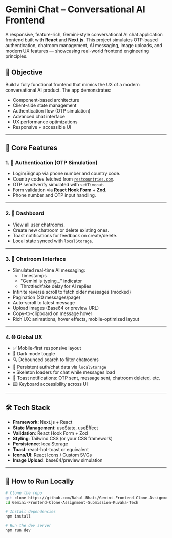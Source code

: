 # Gemini Chat – Conversational AI Frontend

A responsive, feature-rich, Gemini-style conversational AI chat application frontend built with **React** and **Next.js**. This project simulates OTP-based authentication, chatroom management, AI messaging, image uploads, and modern UX features — showcasing real-world frontend engineering principles.

## 🚀 Objective

Build a fully functional frontend that mimics the UX of a modern conversational AI product. The app demonstrates:

- Component-based architecture
- Client-side state management
- Authentication flow (OTP simulation)
- Advanced chat interface
- UX performance optimizations
- Responsive + accessible UI

---

## 🧩 Core Features

### 1. 🔐 Authentication (OTP Simulation)

- Login/Signup via phone number and country code.
- Country codes fetched from [`restcountries.com`](https://restcountries.com/).
- OTP send/verify simulated with `setTimeout`.
- Form validation via **React Hook Form** + **Zod**.
- Phone number and OTP input handling.

---

### 2. 🧭 Dashboard

- View all user chatrooms.
- Create new chatroom or delete existing ones.
- Toast notifications for feedback on create/delete.
- Local state synced with `localStorage`.

---

### 3. 💬 Chatroom Interface

- Simulated real-time AI messaging:
  - Timestamps
  - "Gemini is typing..." indicator
  - Throttled/fake delay for AI replies
- Infinite reverse scroll to fetch older messages (mocked)
- Pagination (20 messages/page)
- Auto-scroll to latest message
- Upload images (Base64 or preview URL)
- Copy-to-clipboard on message hover
- Rich UX: animations, hover effects, mobile-optimized layout

---

### 4. 🌐 Global UX

- ✅ Mobile-first responsive layout
- 🌙 Dark mode toggle
- 🔍 Debounced search to filter chatrooms
- 💾 Persistent auth/chat data via `localStorage`
- 💀 Skeleton loaders for chat while messages load
- 🔔 Toast notifications: OTP sent, message sent, chatroom deleted, etc.
- ⌨️ Keyboard accessibility across UI

---

## 🛠 Tech Stack

- **Framework**: Next.js + React
- **State Management**: useState, useEffect
- **Validation**: React Hook Form + Zod
- **Styling**: Tailwind CSS (or your CSS framework)
- **Persistence**: localStorage
- **Toast**: react-hot-toast or equivalent
- **Icons/UI**: React Icons / Custom SVGs
- **Image Upload**: base64/preview simulation

---

## 🧪 How to Run Locally

```bash
# Clone the repo
git clone https://github.com/Rahul-Bhati/Gemini-Frontend-Clone-Assignment-Submission-Kuvaka-Tech
cd Gemini-Frontend-Clone-Assignment-Submission-Kuvaka-Tech

# Install dependencies
npm install

# Run the dev server
npm run dev
